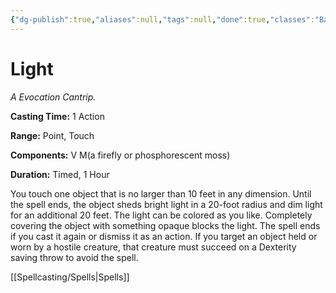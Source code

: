 ```yaml
---
{"dg-publish":true,"aliases":null,"tags":null,"done":true,"classes":"Bard, Cleric, Sorcerer, Wizard, Artificer,","spellLevel":0,"school":"Evocation","source":"PHB","permalink":"/spells/light/","dgHomeLink":false,"dgPassFrontmatter":true}
---
```


# Light
*A Evocation Cantrip.*

**Casting Time:** 1 Action

**Range:** Point, Touch

**Components:** V M(a firefly or phosphorescent moss)

**Duration:** Timed, 1 Hour

You touch one object that is no larger than 10 feet in any dimension. Until the spell ends, the object sheds bright light in a 20-foot radius and dim light for an additional 20 feet. The light can be colored as you like. Completely covering the object with something opaque blocks the light. The spell ends if you cast it again or dismiss it as an action.
If you target an object held or worn by a hostile creature, that creature must succeed on a Dexterity saving throw to avoid the spell.

[[Spellcasting/Spells|Spells]]